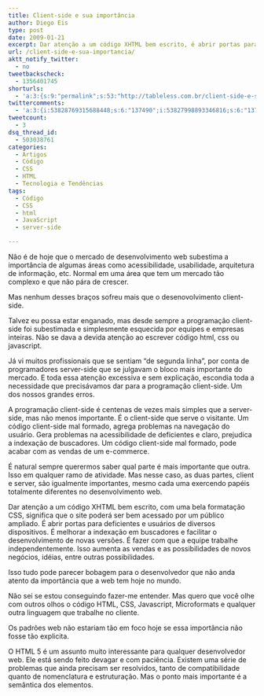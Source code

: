 ```yaml
---
title: Client-side e sua importância
author: Diego Eis
type: post
date: 2009-01-21
excerpt: Dar atenção a um código XHTML bem escrito, é abrir portas para deficientes e usuários de diversos dispositivos.
url: /client-side-e-sua-importancia/
aktt_notify_twitter:
  - no
tweetbackscheck:
  - 1356401745
shorturls:
  - 'a:3:{s:9:"permalink";s:53:"http://tableless.com.br/client-side-e-sua-importancia";s:7:"tinyurl";s:26:"http://tinyurl.com/3gj93sv";s:4:"isgd";s:19:"http://is.gd/mcjGCh";}'
twittercomments:
  - 'a:3:{i:53828769315688448;s:6:"137490";i:53827998893346816;s:6:"137491";i:53829976696430592;s:6:"137494";}'
tweetcount:
  - 3
dsq_thread_id:
  - 503038761
categories:
  - Artigos
  - Código
  - CSS
  - HTML
  - Tecnologia e Tendências
tags:
  - Código
  - CSS
  - html
  - JavaScript
  - server-side

---
```

Não é de hoje que o mercado de desenvolvimento web subestima a importância de algumas áreas como acessibilidade, usabilidade, arquitetura de informação, etc. Normal em uma área que tem um mercado tão complexo e que não pára de crescer.<!--more-->


  
Mas nenhum desses braços sofreu mais que o desenovolvimento client-side.
  
Talvez eu possa estar enganado, mas desde sempre a programação client-side foi subestimada e simplesmente esquecida por equipes e empresas inteiras. Não se dava a devida atenção ao escrever código html, css ou javascript.
  
Já vi muitos profissionais que se sentiam “de segunda linha”, por conta de programadores server-side que se julgavam o bloco mais importante do mercado. E toda essa atenção excessiva e sem explicação, escondia toda a necessidade que precisávamos dar para a programação client-side. Um dos nossos grandes erros.

A programação client-side é centenas de vezes mais simples que a server-side, mas não menos importante. É o client-side que serve o visitante. Um código client-side mal formado, agrega problemas na navegação do usuário. Gera problemas na acessibilidade de deficientes e claro, prejudica a indexação de buscadores. Um código client-side mal formado, pode acabar com as vendas de um e-commerce.
  
É natural sempre querermos saber qual parte é mais importante que outra. Isso em qualquer ramo de atividade. Mas nesse caso, as duas partes, client e server, são igualmente importantes, mesmo cada uma exercendo papéis totalmente diferentes no desenvolvimento web.

Dar atenção a um código XHTML bem escrito, com uma bela formatação CSS, significa que o site poderá ser bem acessado por um público ampliado. É abrir portas para deficientes e usuários de diversos dispositivos. É melhorar a indexação em buscadores e facilitar o desenvolvimento de novas versões. É fazer com que a equipe trabalhe independentemente. Isso aumenta as vendas e as possibilidades de novos negócios, idéias, entre outras possibilidades.
  
Isso tudo pode parecer bobagem para o desenvolvedor que não anda atento da importância que a web tem hoje no mundo.

Não sei se estou conseguindo fazer-me entender. Mas quero que você olhe com outros olhos o código HTML, CSS, Javascript, Microformats e qualquer outra linguagem que trabalhe no cliente.
  
Os padrões web não estariam tão em foco hoje se essa importância não fosse tão explicita. 

O HTML 5 é um assunto muito interessante para qualquer desenvolvedor web. Ele está sendo feito devagar e com paciência. Existem uma série de problemas que ainda precisam ser resolvidos, tanto de compatibilidade quanto de nomenclatura e estruturação. Mas o ponto mais importante é a semântica dos elementos.